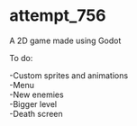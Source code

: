 # attempt_756
A 2D game made using Godot

To do:  

-Custom sprites and animations  
-Menu  
-New enemies  
-Bigger level  
-Death screen  


